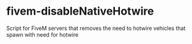 # fivem-disableNativeHotwire
Script for FiveM servers that removes the need to hotwire vehicles that spawn with need for hotwire

